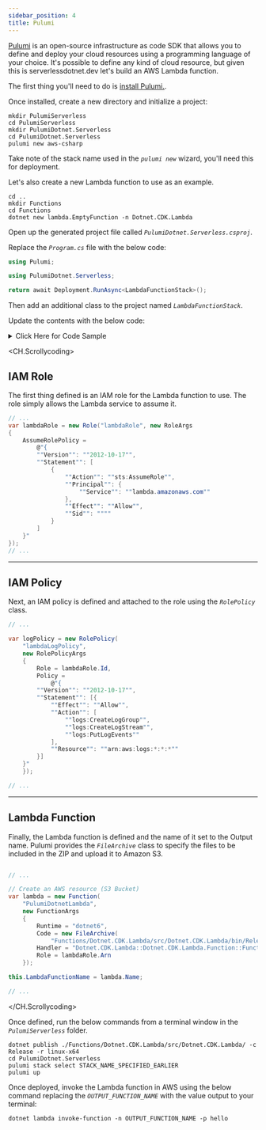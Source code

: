 ```yaml
---
sidebar_position: 4
title: Pulumi
---
```


[Pulumi](https://www.pulumi.com/) is an open-source infrastructure as code SDK that allows you to define and deploy your cloud resources using a programming language of your choice. It's possible to define any kind of cloud resource, but given this is serverlessdotnet.dev let's build an AWS Lambda function.

The first thing you'll need to do is [install Pulumi.](https://www.pulumi.com/docs/get-started/aws/begin/).

Once installed, create a new directory and initialize a project:

```shellscript start-pulumi
mkdir PulumiServerless
cd PulumiServerless
mkdir PulumiDotnet.Serverless
cd PulumiDotnet.Serverless
pulumi new aws-csharp
```

Take note of the stack name used in the _`pulumi new`_ wizard, you'll need this for deployment.

Let's also create a new Lambda function to use as an example.

```shellscript
cd ..
mkdir Functions
cd Functions
dotnet new lambda.EmptyFunction -n Dotnet.CDK.Lambda
```

Open up the generated project file called _`PulumiDotnet.Serverless.csproj`_.

Replace the _`Program.cs`_ file with the below code:

```c# Program.cs
using Pulumi;

using PulumiDotnet.Serverless;

return await Deployment.RunAsync<LambdaFunctionStack>();
```

Then add an additional class to the project named _`LambdaFunctionStack`_.

Update the contents with the below code:

<details>
<summary>Click Here for Code Sample</summary>

```c# LambdaFunctionStack.cs
using Pulumi;
using Pulumi.Aws.Iam;
using Pulumi.Aws.Lambda;

namespace PulumiDotnet.Serverless;

public class LambdaFunctionStack : Stack
{
    [Output] public Output<string> LambdaFunctionName { get; set; }
    
    public LambdaFunctionStack()
    {
        var lambdaRole = new Role("lambdaRole", new RoleArgs
        {
            AssumeRolePolicy =
                @"{
                ""Version"": ""2012-10-17"",
                ""Statement"": [
                    {
                        ""Action"": ""sts:AssumeRole"",
                        ""Principal"": {
                            ""Service"": ""lambda.amazonaws.com""
                        },
                        ""Effect"": ""Allow"",
                        ""Sid"": """"
                    }
                ]
            }"
        });

        var logPolicy = new RolePolicy("lambdaLogPolicy", new RolePolicyArgs
        {
            Role = lambdaRole.Id,
            Policy =
                @"{
                ""Version"": ""2012-10-17"",
                ""Statement"": [{
                    ""Effect"": ""Allow"",
                    ""Action"": [
                        ""logs:CreateLogGroup"",
                        ""logs:CreateLogStream"",
                        ""logs:PutLogEvents""
                    ],
                    ""Resource"": ""arn:aws:logs:*:*:*""
                }]
            }"
        });
        
        // Create an AWS resource (S3 Bucket)
        var lambda = new Function(
            "PulumiDotnetLambda",
            new FunctionArgs
            {
                Runtime = "dotnet6",
                Code = new FileArchive("Functions/Dotnet.CDK.Lambda/src/Dotnet.CDK.Lambda/bin/Release/net6.0/linux-x64/publish"),
                Handler = "Dotnet.CDK.Lambda::Dotnet.CDK.Lambda.Function::FunctionHandler",
                Role = lambdaRole.Arn
            });

        LambdaFunctionName = lambda.Name;
    }
}
```

</details>

<CH.Scrollycoding>

## IAM Role

The first thing defined is an IAM role for the Lambda function to use. The role simply allows the Lambda service to assume it.

```c# LambdaFunctionStack.cs
// ...
var lambdaRole = new Role("lambdaRole", new RoleArgs
{
    AssumeRolePolicy =
        @"{
        ""Version"": ""2012-10-17"",
        ""Statement"": [
            {
                ""Action"": ""sts:AssumeRole"",
                ""Principal"": {
                    ""Service"": ""lambda.amazonaws.com""
                },
                ""Effect"": ""Allow"",
                ""Sid"": """"
            }
        ]
    }"
});
// ...
```
---

## IAM Policy

Next, an IAM policy is defined and attached to the role using the _`RolePolicy`_ class.

```c# LambdaFunctionStack.cs
// ...

var logPolicy = new RolePolicy(
    "lambdaLogPolicy",
    new RolePolicyArgs
    {
        Role = lambdaRole.Id,
        Policy =
            @"{
        ""Version"": ""2012-10-17"",
        ""Statement"": [{
            ""Effect"": ""Allow"",
            ""Action"": [
                ""logs:CreateLogGroup"",
                ""logs:CreateLogStream"",
                ""logs:PutLogEvents""
            ],
            ""Resource"": ""arn:aws:logs:*:*:*""
        }]
    }"
    });

// ...
```
---

## Lambda Function

Finally, the Lambda function is defined and the name of it set to the Output name. Pulumi provides the _`FileArchive`_ class to specify the files to be included in the ZIP and upload it to Amazon S3.

```c# LambdaFunctionStack.cs focus=5:15

// ...

// Create an AWS resource (S3 Bucket)
var lambda = new Function(
    "PulumiDotnetLambda",
    new FunctionArgs
    {
        Runtime = "dotnet6",
        Code = new FileArchive(
            "Functions/Dotnet.CDK.Lambda/src/Dotnet.CDK.Lambda/bin/Release/net6.0/linux-x64/publish"),
        Handler = "Dotnet.CDK.Lambda::Dotnet.CDK.Lambda.Function::FunctionHandler",
        Role = lambdaRole.Arn
    });

this.LambdaFunctionName = lambda.Name;

// ...
```

</CH.Scrollycoding>

Once defined, run the below commands from a terminal window in the _`PulumiServerless`_ folder.

```shellscript deploy
dotnet publish ./Functions/Dotnet.CDK.Lambda/src/Dotnet.CDK.Lambda/ -c Release -r linux-x64
cd PulumiDotnet.Serverless
pulumi stack select STACK_NAME_SPECIFIED_EARLIER
pulumi up
```

Once deployed, invoke the Lambda function in AWS using the below command replacing the _`OUTPUT_FUNCTION_NAME`_ with the value output to your terminal:

```shellscript
dotnet lambda invoke-function -n OUTPUT_FUNCTION_NAME -p hello
```


